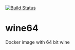 [![Build Status](https://img.shields.io/docker/cloud/build/mligor/wine64.svg)](https://hub.docker.com/r/mligor/wine64)

# wine64
Docker image with 64 bit wine
